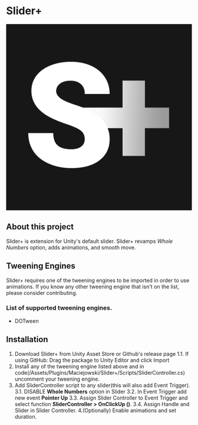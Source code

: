 # Slider+
![logo]

[logo]: https://github.com/Maciejowski2006/Unity_SliderPlus/blob/master/Images/Slider%2B.png "Slider+"

## About this project
Slider+ is extension for Unity's default slider. Slider+ revamps *Whole Numbers* option, adds animations, and smooth move.

## Tweening Engines
Slider+ requires one of the tweening engines to be imported in order to use animations. If you know any other tweening engine that isn't on the list, please consider contributing.

### List of supported tweening engines.
- DOTween


## Installation
1. Download Slider+ from Unity Asset Store or Github's release page
  1.1. If using GitHub: Drag the package to Unity Editor and click Import
2. Install any of the tweening engine listed above and in code(/Assets/Plugins/Maciejowski/Slider+/Scripts/SliderController.cs) uncomment your tweening engine.
3. Add SliderController script to any slider(this will also add Event Trigger).
  3.1. DISABLE **Whole Numbers** option in Slider
  3.2. In Event Trigger add new event **Pointer Up**
  3.3. Assign Slider Controller to Event Trigger and select function **SliderController > OnClickUp ()**.
  3.4. Assign Handle and Slider in Slider Controller.
4.(Optionally) Enable animations and set duration.
